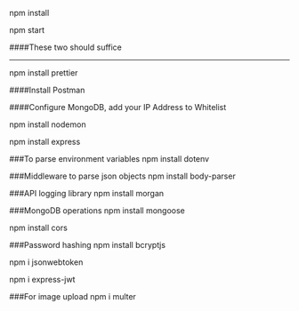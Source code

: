 npm install

npm start 

####These two should suffice

---
npm install prettier

####Install Postman

####Configure MongoDB, add your IP Address to Whitelist

npm install nodemon

npm install express

###To parse environment variables
npm install dotenv 

###Middleware to parse json objects
npm install body-parser

###API logging library
npm install morgan

###MongoDB operations
npm install mongoose

npm install cors

###Password hashing
npm install bcryptjs

npm i jsonwebtoken

npm i express-jwt

###For image upload
npm i multer